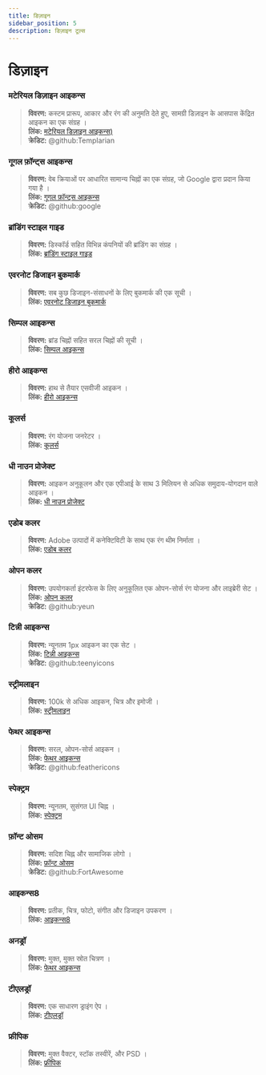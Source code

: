 ```yaml
---
title: डिज़ाइन
sidebar_position: 5
description: डिज़ाइन टूल्स
---
```


# डिज़ाइन
### **मटेरियल डिज़ाइन आइकन्स**
> __विवरण:__ कस्टम प्रारूप, आकार और रंग की अनुमति देते हुए, सामग्री डिज़ाइन के आसपास केंद्रित आइकन का एक संग्रह । <br/>
__लिंक:__ [मटेरियल डिज़ाइन आइकन्स)](https://materialdesignicons.com/)  <br/>
__क्रेडिट:__ @github:Templarian

### **गूगल फ़ॉन्ट्स आइकन्स**
> __विवरण:__ वेब क्रियाओं पर आधारित सामान्य चिह्नों का एक संग्रह, जो Google द्वारा प्रदान किया गया है । <br/>
__लिंक:__ [गूगल फ़ॉन्ट्स आइकन्स](https://fonts.google.com/icons) <br/>
__क्रेडिट:__ @github:google

### **ब्रांडिंग स्टाइल गाइड**
> __विवरण:__ डिस्कॉर्ड सहित विभिन्न कंपनियों की ब्रांडिंग का संग्रह ।   <br/>
__लिंक:__ [ब्रांडिंग स्टाइल गाइड](https://brandingstyleguides.com/)

### **एवरनोट डिजाइन बुकमार्क**
> __विवरण:__ सब कुछ डिजाइन-संसाधनों के लिए बुकमार्क की एक सूची ।  <br/>
__लिंक:__ [एवरनोट डिजाइन बुकमार्क](https://www.evernote.design/)  <br/>

### **सिम्पल आइकन्स**
> __विवरण:__ ब्रांड चिह्नों सहित सरल चिह्नों की सूची ।   <br/>
__लिंक:__ [सिम्पल आइकन्स](https://simpleicons.org/)

### **हीरो आइकन्स**
> __विवरण:__ हाथ से तैयार एसवीजी आइकन ।   <br/>
__लिंक:__ [हीरो आइकन्स](https://heroicons.com/)

### **कूलर्स**
> __विवरण:__ रंग योजना जनरेटर ।   <br/>
__लिंक:__ [कूलर्स](https://coolors.co/)

### **धी नाउन प्रोजेक्ट**
> __विवरण:__ आइकन अनुकूलन और एक एपीआई के साथ 3 मिलियन से अधिक समुदाय-योगदान वाले आइकन ।  <br/>
__लिंक:__ [धी नाउन प्रोजेक्ट](https://thenounproject.com/)

### **एडोब कलर**
> __विवरण:__ Adobe उत्पादों में कनेक्टिविटी के साथ एक रंग थीम निर्माता ।  <br/>
__लिंक:__ [एडोब कलर](https://color.adobe.com/)

### **ओपन कलर**
> __विवरण:__ उपयोगकर्ता इंटरफेस के लिए अनुकूलित एक ओपन-सोर्स रंग योजना और लाइब्रेरी सेट ।  <br/>
__लिंक:__ [ओपन कलर](https://yeun.github.io/open-color/)  <br/>
__क्रेडिट:__ @github:yeun

### **टिन्नी आइकन्स**
> __विवरण:__ न्यूनतम 1px आइकन का एक सेट ।  <br/>
__लिंक:__ [टिन्नी आइकन्स](https://teenyicons.com/)  <br/>
__क्रेडिट:__ @github:teenyicons

### **स्ट्रीमलाइन**
> __विवरण:__ 100k से अधिक आइकन, चित्र और इमोजी ।  <br/>
__लिंक:__ [स्ट्रीमलाइन](https://streamlinehq.com/)  

### **फेथर आइकन्स**
> __विवरण:__ सरल, ओपन-सोर्स आइकन ।  <br/>
__लिंक:__ [फेथर आइकन्स](https://feathericons.com/)  <br/>
__क्रेडिट:__ @github:feathericons

### **स्पेक्ट्रम**
> __विवरण:__ न्यूनतम, सुसंगत UI चिह्न ।  <br/>
__लिंक:__ [स्पेक्ट्रम](https://spectrum.adobe.com/page/icons/)  

### **फ़ॉन्ट ओसम**
> __विवरण:__ सदिश चिह्न और सामाजिक लोगो ।  <br/>
__लिंक:__ [फ़ॉन्ट ओसम](https://fontawesome.com/)  <br/>
__क्रेडिट:__ @github:FortAwesome

### **आइकन्स8**
> __विवरण:__ प्रतीक, चित्र, फोटो, संगीत और डिजाइन उपकरण ।  <br/>
__लिंक:__ [आइकन्स8](https://icons8.com/)  

### **अनड्रॉ**
> __विवरण:__ मुक्त, मुक्त स्रोत चित्रण ।  <br/>
__लिंक:__ [फेथर आइकन्स](https://undraw.co/)  

### **टीएलड्रॉ**
> __विवरण:__ एक साधारण ड्राइंग ऐप ।  <br/>
__लिंक:__ [टीएलड्रॉ](https://www.tldraw.com/)

### **फ्रीपिक**
> __विवरण:__ मुक्त वैक्टर, स्टॉक तस्वीरें, और PSD ।  <br/>
__लिंक:__ [फ्रीपिक](https://freepik.com/) 